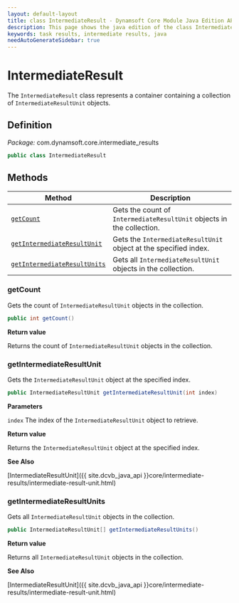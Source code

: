 ```yaml
---
layout: default-layout
title: class IntermediateResult - Dynamsoft Core Module Java Edition API Reference
description: This page shows the java edition of the class IntermediateResult in Dynamsoft Core Module.
keywords: task results, intermediate results, java
needAutoGenerateSidebar: true
---
```


# IntermediateResult

The `IntermediateResult` class represents a container containing a collection of `IntermediateResultUnit` objects.

## Definition

*Package:* com.dynamsoft.core.intermediate_results

```java
public class IntermediateResult
```

## Methods

| Method | Description |
|--------|-------------|
| [`getCount`](#getcount) | Gets the count of `IntermediateResultUnit` objects in the collection. |
| [`getIntermediateResultUnit`](#getintermediateresultunit) | Gets the `IntermediateResultUnit` object at the specified index. |
| [`getIntermediateResultUnits`](#getintermediateresultunits) | Gets all `IntermediateResultUnit` objects in the collection. |

### getCount

Gets the count of `IntermediateResultUnit` objects in the collection.

```java
public int getCount()
```

**Return value**

Returns the count of `IntermediateResultUnit` objects in the collection.

### getIntermediateResultUnit

Gets the `IntermediateResultUnit` object at the specified index.

```java
public IntermediateResultUnit getIntermediateResultUnit(int index)
```

**Parameters**

`index` The index of the `IntermediateResultUnit` object to retrieve.

**Return value**

Returns the `IntermediateResultUnit` object at the specified index.

**See Also**

[IntermediateResultUnit]({{ site.dcvb_java_api }}core/intermediate-results/intermediate-result-unit.html)

### getIntermediateResultUnits

Gets all `IntermediateResultUnit` objects in the collection.

```java
public IntermediateResultUnit[] getIntermediateResultUnits()
```

**Return value**

Returns all `IntermediateResultUnit` objects in the collection.

**See Also**

[IntermediateResultUnit]({{ site.dcvb_java_api }}core/intermediate-results/intermediate-result-unit.html)
